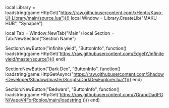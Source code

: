 local Library = loadstring(game:HttpGet("https://raw.githubusercontent.com/xHeptc/Kavo-UI-Library/main/source.lua"))()
local Window = Library.CreateLib("MAKU HUB", "Synapse")

local Tab = Window:NewTab("Main")
local Section = Tab:NewSection("Section Name")

Section:NewButton("infinite yield", "ButtonInfo", function()
    loadstring(game:HttpGet('https://raw.githubusercontent.com/EdgeIY/infiniteyield/master/source'))()
end)

Section:NewButton("Dark Dex", "ButtonInfo", function()
    loadstring(game:HttpGetAsync("https://raw.githubusercontent.com/Shadow-Developer/Shadow/master/Scripts/DarkDexExplorer.lua"))()
end)

Section:NewButton("Bedwars", "ButtonInfo", function()
    loadstring(game:HttpGet('https://raw.githubusercontent.com/7GrandDadPGN/VapeV4ForRoblox/main/loadstring'))()
end)
